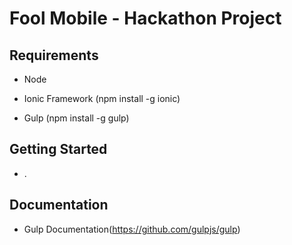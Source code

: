Fool Mobile - Hackathon Project
==========================

Requirements
------------

-	Node

-	Ionic Framework (npm install -g ionic)

-	Gulp (npm install -g gulp)

Getting Started
---------------

-	.

Documentation
-------------

-	Gulp Documentation(https://github.com/gulpjs/gulp)